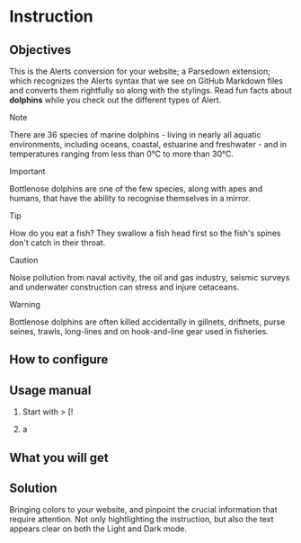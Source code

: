 # Instruction

## Objectives
This is the Alerts conversion for your website; a Parsedown extension; which recognizes the Alerts syntax that we see on GitHub Markdown files and converts them rightfully so along with the stylings. Read fun facts about **dolphins** while you check out the different types of Alert.

> [!NOTE] 
> There are 36 species of marine dolphins - living in nearly all aquatic environments, including oceans, coastal, estuarine and freshwater - and in temperatures ranging from less than 0°C to more than 30°C.

> [!IMPORTANT] 
> Bottlenose dolphins are one of the few species, along with apes and humans, that have the ability to recognise themselves in a mirror.

> [!TIP]
> How do you eat a fish? They swallow a fish head first so the fish's spines don't catch in their throat. 

> [!CAUTION]
> Noise pollution from naval activity, the oil and gas industry, seismic surveys and underwater construction can stress and injure cetaceans.

> [!WARNING]
> Bottlenose dolphins are often killed accidentally in gillnets, driftnets, purse seines, trawls, long-lines and on hook-and-line gear used in fisheries.

## How to configure

## Usage manual

1) Start with > \[!

2) a


## What you will get

## Solution

Bringing colors to your website, and pinpoint the crucial information that require attention. Not only hightlighting the instruction, but also the text appears clear on both the Light and Dark mode.